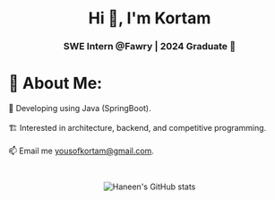 <h1 align="center">
    Hi 👋, I'm Kortam
</h1>
<h3 align="center">
    SWE Intern @Fawry | 2024 Graduate 🎉
</h3>

# 💫 About Me:
🌱 Developing using Java (SpringBoot). 
<br><br>
🏗  Interested in architecture, backend, and competitive programming.
<br><br>
📫 Email me yousofkortam@gmail.com.
<br><br>

<p align="center">
  <img src="https://github-readme-stats.vercel.app/api?username=yousofkortam&show_icons=true&theme=radical" alt="Haneen's GitHub stats" style="margin: 10px;"/>
</p>
